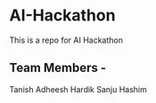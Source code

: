 # AI-Hackathon

This is a repo for AI Hackathon

## Team Members -

Tanish
Adheesh
Hardik
Sanju
Hashim
